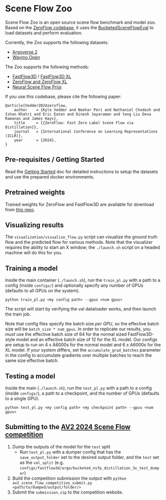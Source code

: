 # Scene Flow Zoo

Scene Flow Zoo is an open source scene flow benchmark and model zoo. Based on the [ZeroFlow codebase](http://github.com/kylevedder/zeroflow), it uses the [BucketedSceneFlowEval](https://github.com/kylevedder/BucketedSceneFlowEval) to load datasets and perform evaluation.

Currently, the Zoo supports the following datasets:

 - [Argoverse 2](https://www.argoverse.org/)
 - [Waymo Open](https://waymo.com/open/)

The Zoo supports the following methods:

 - [FastFlow3D](https://arxiv.org/abs/2103.01306) / [FastFlow3D XL](https://vedder.io/zeroflow)
 - [ZeroFlow and ZeroFlow XL](https://vedder.io/zeroflow)
 - [Neural Scene Flow Prior](https://arxiv.org/abs/2111.01253)


If you use this codebase, please cite the following paper:

```
@article{Vedder2024zeroflow,
    author    = {Kyle Vedder and Neehar Peri and Nathaniel Chodosh and Ishan Khatri and Eric Eaton and Dinesh Jayaraman and Yang Liu Deva Ramanan and James Hays},
    title     = {{ZeroFlow: Fast Zero Label Scene Flow via Distillation}},
    journal   = {International Conference on Learning Representations (ICLR)},
    year      = {2024},
}
```

## Pre-requisites / Getting Started

Read the [Getting Started](./GETTING_STARTED.md) doc for detailed instructions to setup the datasets and use the prepared docker environments.

## Pretrained weights

Trained weights for ZeroFlow and FastFlow3D are available for download from [this repo](https://github.com/kylevedder/zeroflow_weights).

## Visualizing results

The `visualization/visualize_flow.py` script can visualize the ground truth flow and the predicted flow for various methods. Note that the visualizer requires the ability to start an X window; the `./launch.sh` script on a headed machine will do this for you.

## Training a model

 Inside the main container (`./launch.sh`), run the `train_pl.py` with a path to a config (inside `configs/`) and optionally specify any number of GPUs (defaults to all GPUs on the system).

```
python train_pl.py <my config path> --gpus <num gpus>
```

The script will start by verifying the val dataloader works, and then launch the train job. 

Note that config files specify the batch size _per GPU_, so the effective batch size will be `batch_size * num_gpus`. In order to replicate our results, you _must_ use the effective batch size of 64 for the normal sized FastFlow3D-style model and an effective batch size of 12 for the XL model. Our configs are setup to run on 4 x A6000s for the normal model and 6 x A6000s for the XL model. If your system differs, set the `accumulate_grad_batches` parameter in the config to accumulate gradients over multiple batches to reach the same size effective batch.

## Testing a model

Inside the main  (`./launch.sh`), run the `test_pl.py` with a path to a config (inside `configs/`), a path to a checkpoint, and the number of GPUs (defaults to a single GPU).

```
python test_pl.py <my config path> <my checkpoint path> --gpus <num gpus>
```


## Submitting to the [AV2 2024 Scene Flow competition](https://www.argoverse.org/sceneflow)

1. Dump the outputs of the model for the `test` split
    - Run `test_pl.py` with a dumper config that has the `save_output_folder` set to the desired output folder, and the `test` set as the `val_split` (e.g. `configs/fastflow3d/argo/bucketed_nsfp_distillation_3x_test_dumper`)
2. Build the competition submission the output with `python av2_scene_flow_competition_submit.py <path/to/dumped/output/folder/>`
3. Submit the `submission.zip` to the competition website.
